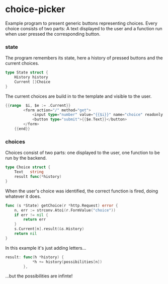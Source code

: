 # choice-picker

Example program to present generic buttons representing choices. Every choice consists of two parts: A text displayed to the user and a function run when user pressed the corresponding button.

### state
The program remembers its state, here a history of pressed buttons and the current choices.
```go
type State struct {
	History history
	Current []Choice
}
```
The current choices are build in to the template and visible to the user.
```go
{{range  $i, $e := .Current}}
        <form action="/" method="get">
            <input type="number" value="{{$i}}" name="choice" readonly hidden>
            <button type="submit">{{$e.Text}}</button>
        </form>
    {{end}}
```
### choices
Choices consist of two parts: one displayed to the user, one function to be run by the backend.
```go
type Choice struct {
	Text   string
	result func(*history)
}
```
When the user's choice was identified, the correct function is fired, doing whatever it does.

```go
func (s *State) getChoice(r *http.Request) error {
	n, err := strconv.Atoi(r.FormValue("choice"))
	if err != nil {
		return err
	}
	s.Current[n].result(&s.History)
	return nil
}
```
In this example it's just adding letters...
```go
result: func(h *history) {
			*h += history(possibilities[n])
		},
```
...but the possibilities are infinte!
